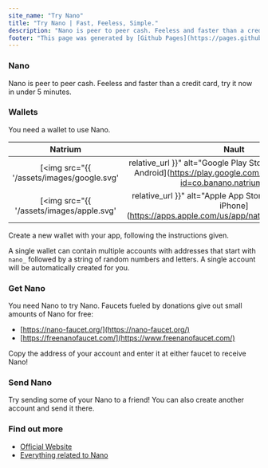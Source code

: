 ```yaml
---
site_name: "Try Nano"
title: "Try Nano | Fast, Feeless, Simple."
description: "Nano is peer to peer cash. Feeless and faster than a credit card, try it now in under 5 minutes."
footer: "This page was generated by [Github Pages](https://pages.github.com). This site is not affiliated with [nano.org](https://nano.org)."
---
```


### Nano

Nano is peer to peer cash. Feeless and faster than a credit card, try it now in under 5 minutes.

### Wallets

You need a wallet to use Nano. 

| Natrium |  Nault  |
| :-----: | :-----: |
| [<img src="{{ '/assets/images/google.svg' | relative_url }}" alt="Google Play Store" width="100%"/><br>Android](https://play.google.com/store/apps/details?id=co.banano.natriumwallet) | [<img src="{{ '/assets/images/nault.svg' | relative_url }}" alt="Nault Web" width="100%"/><br>Web](https://nault.cc)
| [<img src="{{ '/assets/images/apple.svg' | relative_url }}" alt="Apple App Store" width="100%"/><br>iPhone](https://apps.apple.com/us/app/natrium/id1451425707) | [<img src="{{ '/assets/images/github.svg' | relative_url }}" alt="Github" width="100%"/><br>Desktop](https://github.com/Nault/Nault/releases)

Create a new wallet with your app, following the instructions given. 

A single wallet can contain multiple accounts with addresses that start with `nano_` followed by a string of random numbers and letters. A single account will be automatically created for you. 

### Get Nano

You need Nano to try Nano. Faucets fueled by donations give out small amounts of Nano for free:

* [https://nano-faucet.org/](https://nano-faucet.org/)
* [https://freenanofaucet.com/](https://www.freenanofaucet.com/)

Copy the address of your account and enter it at either faucet to receive Nano!

### Send Nano

Try sending some of your Nano to a friend! You can also create another account and send it there.

### Find out more

* [Official Website](https://nano.org/)
* [Everything related to Nano](https://nanolinks.info/)
